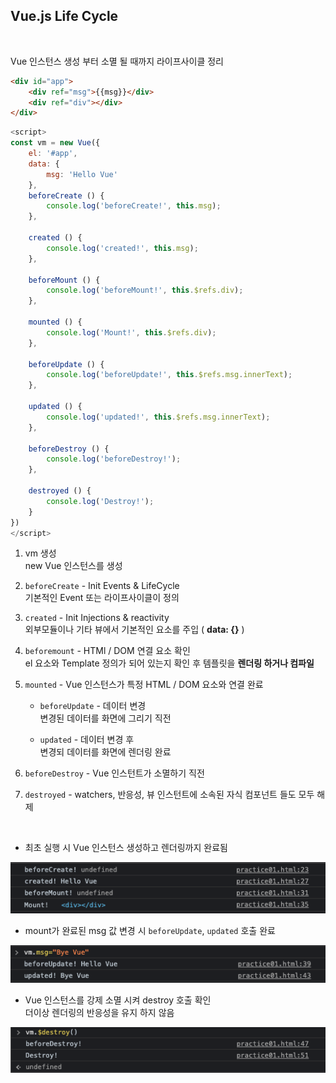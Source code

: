## Vue.js Life Cycle

<br>

Vue 인스턴스 생성 부터 소멸 될 때까지 라이프사이클 정리

```html
<div id="app">
    <div ref="msg">{{msg}}</div>
    <div ref="div"></div>
</div>
```

```js
<script>
const vm = new Vue({
    el: '#app',
    data: {
        msg: 'Hello Vue'
    },
    beforeCreate () {
        console.log('beforeCreate!', this.msg);
    },

    created () {
        console.log('created!', this.msg);
    },
    
    beforeMount () {
        console.log('beforeMount!', this.$refs.div);
    },

    mounted () {
        console.log('Mount!', this.$refs.div);
    },
    
    beforeUpdate () {
        console.log('beforeUpdate!', this.$refs.msg.innerText);
    },

    updated () {
        console.log('updated!', this.$refs.msg.innerText);
    },

    beforeDestroy () {
        console.log('beforeDestroy!');
    },

    destroyed () {
        console.log('Destroy!');
    }
})
</script>
```

1. vm 생성 <br>
    new Vue 인스턴스를 생성

2. `beforeCreate` - Init Events & LifeCycle  <br>
    기본적인 Event 또는 라이프사이클이 정의

3. `created` - Init Injections & reactivity  <br>
    외부모듈이나 기타 뷰에서 기본적인 요소를 주입 ( **data: {}** )

4. `beforemount` - HTMl / DOM 연결 요소 확인  <br>
    el 요소와 Template 정의가 되어 있는지 확인 후 템플릿을 **렌더링 하거나 컴파일**

5. `mounted` - Vue 인스턴스가 특정 HTML / DOM 요소와 연결 완료 <br>
    * `beforeUpdate` - 데이터 변경  <br>
      변경된 데이터를 화면에 그리기 직전

    * `updated` - 데이터 변경 후 <br>
      변경되 데이터를 화면에 렌더링 완료   

6. `beforeDestroy` - Vue 인스턴트가 소멸하기 직전 <br>

7. `destroyed` - watchers, 반응성, 뷰 인스턴트에 소속된 자식 컴포넌트 들도 모두 해제
    
<br>

* 최초 실행 시 Vue 인스턴스 생성하고 렌더링까지 완료됨

![](img/2021-04-10_Vue01.png)

* mount가 완료된 msg 값 변경 시 `beforeUpdate`, `updated` 호출 완료

![](img/2021-04-10_Vue02.png)

* Vue 인스턴스를 강제 소멸 시켜 destroy 호출 확인 <br>
  더이상 렌더링의 반응성을 유지 하지 않음

![](img/2021-04-10_Vue03.png)
